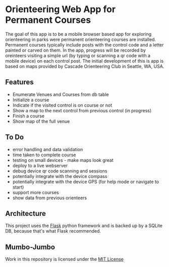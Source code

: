 Orienteering Web App for Permanent Courses
==========================================

The goal of this app is to be a mobile browser based app for exploring orienteering in parks were permanent orienteering courses are installed. Permanent courses typically include posts with the control code and a letter painted or carved on them. In the app, progress will be recorded by oreinteers visiting a simple url (by typing or scanning a qr code with a mobile device) on each control post. The initial development of this is app is based on maps provided by Cascade Orienteering Club in Seattle, WA, USA.

Features
--------
* Enumerate Venues and Courses from db table
* Initialize a course
* Indicate if the visited control is on course or not
* Show a map to the next control from previous control (in progress)
* Finish a course
* Show map of the full venue

To Do
-----
* error handling and data validation
* time taken to complete course
* testing on small devices - make maps look great
* deploy to a live webserver
* debug device qr code scanning and sessions
* potentially integrate with the device compass
* potentially integrate with the device GPS (for help mode or navigate to start)
* support more courses
* show data from previous orienteers


Architecture
------------
This project uses the [Flask](http://flask.pocoo.org/) python framework and is backed up by a SQLite DB, because that's what Flask recommended.


Mumbo-Jumbo
-----------
Work in this repository is licensed under the [MIT License](http://mit-license.org/)
